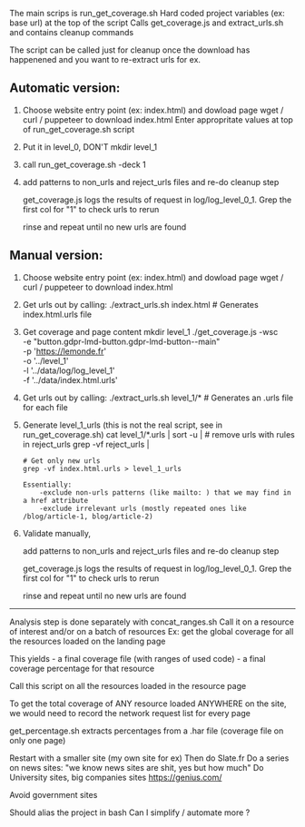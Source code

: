 
The main scrips is run_get_coverage.sh
Hard coded project variables (ex: base url) at the top of the script
Calls get_coverage.js and extract_urls.sh and contains cleanup commands

The script can be called just for cleanup once the download has happenened and
you want to re-extract urls for ex.

Automatic version:
--------------------
1.  Choose website entry point (ex: index.html) and dowload page
    wget / curl / puppeteer to download index.html
    Enter appropritate values at top of run_get_coverage.sh script

2.  Put it in level_0, DON'T mkdir level_1

3.  call run_get_coverage.sh -deck 1

4.  add patterns to non_urls and reject_urls files and re-do cleanup step

    get_coverage.js logs the results of request in log/log_level_0_1. Grep the
    first col for "1" to check urls to rerun

    rinse and repeat until no new urls are found
    

Manual version:
--------------------

1.  Choose website entry point (ex: index.html) and dowload page
    wget / curl / puppeteer to download index.html

2.  Get urls out by calling:
        ./extract_urls.sh index.html
        # Generates index.html.urls file

3.  Get coverage and page content
        mkdir level_1
        ./get_coverage.js -wsc  \
            -e "button.gdpr-lmd-button.gdpr-lmd-button--main" \
            -p 'https://lemonde.fr' \
            -o '../level_1' \
            -l '../data/log/log_level_1' \
            -f '../data/index.html.urls'

4.  Get urls out by calling:
        ./extract_urls.sh level_1/*
        # Generates an .urls file for each file

5.  Generate level_1_urls  (this is not the real script, see in run_get_coverage.sh)
        cat level_1/*.urls | 
        sort -u | 
        # remove urls with rules in reject_urls
        grep -vf reject_urls | 

        # Get only new urls
        grep -vf index.html.urls > level_1_urls

        Essentially: 
            -exclude non-urls patterns (like mailto: ) that we may find in a href attribute
            -exclude irrelevant urls (mostly repeated ones like /blog/article-1, blog/article-2)

6. Validate manually, 

    add patterns to non_urls and reject_urls files and re-do cleanup step

    get_coverage.js logs the results of request in log/log_level_0_1. Grep the
    first col for "1" to check urls to rerun

    rinse and repeat until no new urls are found


---------

Analysis step is done separately with concat_ranges.sh
Call it on a resource of interest and/or on a batch of resources
    Ex: get the global coverage for all the resources loaded on the landing page

This yields
    - a final coverage file (with ranges of used code)
    - a final coverage percentage for that resource

Call this script on all the resources loaded in the resource page

To get the total coverage of ANY resource loaded ANYWHERE on the site, we would
need to record the network request list for every page


get_percentage.sh extracts percentages from a .har file (coverage file on only one page)

Restart with a smaller site (my own site for ex)
Then do Slate.fr
Do a series on news sites: "we know news sites are shit, yes but how much"
Do University sites, big companies sites
https://genius.com/

Avoid government sites

Should alias the project in bash
Can I simplify / automate more ?
